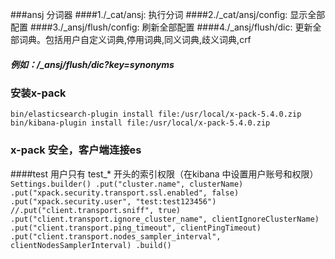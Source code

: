 ###ansj 分词器
####1./_cat/ansj: 执行分词
####2./_cat/ansj/config: 显示全部配置
####3./_ansj/flush/config: 刷新全部配置
####4./_ansj/flush/dic: 更新全部词典。包括用户自定义词典,停用词典,同义词典,歧义词典,crf
##### 例如：/_ansj/flush/dic?key=synonyms 

### 安装x-pack
`
bin/elasticsearch-plugin install file:/usr/local/x-pack-5.4.0.zip
bin/kibana-plugin install file:/usr/local/x-pack-5.4.0.zip
`

###  x-pack 安全，客户端连接es
####test 用户只有 test_* 开头的索引权限（在kibana 中设置用户账号和权限）
`Settings.builder()
        .put("cluster.name", clusterName)
        .put("xpack.security.transport.ssl.enabled", false)
         .put("xpack.security.user", "test:test123456")
        //.put("client.transport.sniff", true)
        .put("client.transport.ignore_cluster_name", clientIgnoreClusterName)
        .put("client.transport.ping_timeout", clientPingTimeout)
        .put("client.transport.nodes_sampler_interval", clientNodesSamplerInterval)
        .build()
`



